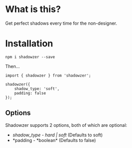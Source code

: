 # What is this?

Get perfect shadows every time for the non-designer.

# Installation

`npm i shadowzer --save`

Then...

```
import { shadowzer } from 'shadowzer';

shadowzer({
    shadow_type: 'soft',
    padding: false
});

```

## Options

Shadowzer supports 2 options, both of which are optional:

- _shadow_type_ - _hard | soft_ (Defaults to soft)
- *padding - *boolean\* (Defaults to false)
